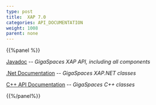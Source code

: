 ```yaml
---
type: post
title:  XAP 7.0
categories: API_DOCUMENTATION
weight: 1008
parent: none
---
```


{{%panel  %}}

[Javadoc](http://www.gigaspaces.com/docs/JavaDoc7.0/index.html) -- _GigaSpaces XAP API, including all components_

[.Net Documentation](http://www.gigaspaces.com/docs/dotnetdocs7.0) -- _GigaSpaces XAP.NET classes_

[C+\+ API Documentation](http://www.gigaspaces.com/docs/cppdocs7.0) -- _GigaSpaces C+\+ classes_

{{%/panel%}}
